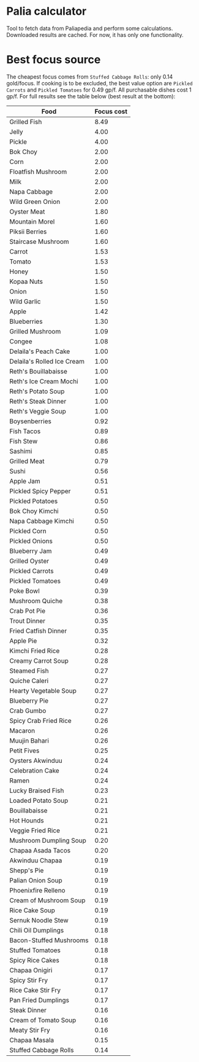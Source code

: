 # Palia calculator

Tool to fetch data from Paliapedia and perform some calculations. Downloaded results are cached. 
For now, it has only one functionality.

# Best focus source

The cheapest focus comes from `Stuffed Cabbage Rolls`: only 0.14 gold/focus. If cooking is to be excluded,
the best value option are `Pickled Carrots` and `Pickled Tomatoes` for 0.49 gp/f. All purchasable dishes cost 1 gp/f.
For full results see the table below (best result at the bottom):

| Food                        | Focus cost |
|-----------------------------|------------|
| Grilled Fish                |  8.49      |
| Jelly                       |  4.00      |
| Pickle                      |  4.00      |
| Bok Choy                    |  2.00      |
| Corn                        |  2.00      |
| Floatfish Mushroom          |  2.00      |
| Milk                        |  2.00      |
| Napa Cabbage                |  2.00      |
| Wild Green Onion            |  2.00      |
| Oyster Meat                 |  1.80      |
| Mountain Morel              |  1.60      |
| Piksii Berries              |  1.60      |
| Staircase Mushroom          |  1.60      |
| Carrot                      |  1.53      |
| Tomato                      |  1.53      |
| Honey                       |  1.50      |
| Kopaa Nuts                  |  1.50      |
| Onion                       |  1.50      |
| Wild Garlic                 |  1.50      |
| Apple                       |  1.42      |
| Blueberries                 |  1.30      |
| Grilled Mushroom            |  1.09      |
| Congee                      |  1.08      |
| Delaila's Peach Cake        |  1.00      |
| Delaila's Rolled Ice Cream  |  1.00      |
| Reth's Bouillabaisse        |  1.00      |
| Reth's Ice Cream Mochi      |  1.00      |
| Reth's Potato Soup          |  1.00      |
| Reth's Steak Dinner         |  1.00      |
| Reth's Veggie Soup          |  1.00      |
| Boysenberries               |  0.92      |
| Fish Tacos                  |  0.89      |
| Fish Stew                   |  0.86      |
| Sashimi                     |  0.85      |
| Grilled Meat                |  0.79      |
| Sushi                       |  0.56      |
| Apple Jam                   |  0.51      |
| Pickled Spicy Pepper        |  0.51      |
| Pickled Potatoes            |  0.50      |
| Bok Choy Kimchi             |  0.50      |
| Napa Cabbage Kimchi         |  0.50      |
| Pickled Corn                |  0.50      |
| Pickled Onions              |  0.50      |
| Blueberry Jam               |  0.49      |
| Grilled Oyster              |  0.49      |
| Pickled Carrots             |  0.49      |
| Pickled Tomatoes            |  0.49      |
| Poke Bowl                   |  0.39      |
| Mushroom Quiche             |  0.38      |
| Crab Pot Pie                |  0.36      |
| Trout Dinner                |  0.35      |
| Fried Catfish Dinner        |  0.35      |
| Apple Pie                   |  0.32      |
| Kimchi Fried Rice           |  0.28      |
| Creamy Carrot Soup          |  0.28      |
| Steamed Fish                |  0.27      |
| Quiche Caleri               |  0.27      |
| Hearty Vegetable Soup       |  0.27      |
| Blueberry Pie               |  0.27      |
| Crab Gumbo                  |  0.27      |
| Spicy Crab Fried Rice       |  0.26      |
| Macaron                     |  0.26      |
| Muujin Bahari               |  0.26      |
| Petit Fives                 |  0.25      |
| Oysters Akwinduu            |  0.24      |
| Celebration Cake            |  0.24      |
| Ramen                       |  0.24      |
| Lucky Braised Fish          |  0.23      |
| Loaded Potato Soup          |  0.21      |
| Bouillabaisse               |  0.21      |
| Hot Hounds                  |  0.21      |
| Veggie Fried Rice           |  0.21      |
| Mushroom Dumpling Soup      |  0.20      |
| Chapaa Asada Tacos          |  0.20      |
| Akwinduu Chapaa             |  0.19      |
| Shepp's Pie                 |  0.19      |
| Palian Onion Soup           |  0.19      |
| Phoenixfire Relleno         |  0.19      |
| Cream of Mushroom Soup      |  0.19      |
| Rice Cake Soup              |  0.19      |
| Sernuk Noodle Stew          |  0.19      |
| Chili Oil Dumplings         |  0.18      |
| Bacon-Stuffed Mushrooms     |  0.18      |
| Stuffed Tomatoes            |  0.18      |
| Spicy Rice Cakes            |  0.18      |
| Chapaa Onigiri              |  0.17      |
| Spicy Stir Fry              |  0.17      |
| Rice Cake Stir Fry          |  0.17      |
| Pan Fried Dumplings         |  0.17      |
| Steak Dinner                |  0.16      |
| Cream of Tomato Soup        |  0.16      |
| Meaty Stir Fry              |  0.16      |
| Chapaa Masala               |  0.15      |
| Stuffed Cabbage Rolls       |  0.14      |